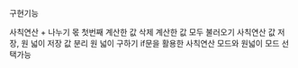 구현기능

사칙연산 + 나누기 몫
첫번째 계산한 값 삭제
계산한 값 모두 불러오기
사칙연산 값 저장, 원 넓이 저장 값 분리
원 넓이 구하기
if문을 활용한 사칙연산 모드와 원넓이 모드 선택가능

<!-- draw.io diagram -->
<div class="mxgraph" style="max-width:100%;border:1px solid transparent;" data-mxgraph="{&quot;highlight&quot;:&quot;#0000ff&quot;,&quot;nav&quot;:true,&quot;resize&quot;:true,&quot;toolbar&quot;:&quot;zoom layers tags lightbox&quot;,&quot;edit&quot;:&quot;_blank&quot;,&quot;xml&quot;:&quot;&lt;mxfile host=\&quot;app.diagrams.net\&quot; agent=\&quot;Mozilla/5.0 (Macintosh; Intel Mac OS X 10_15_7) AppleWebKit/537.36 (KHTML, like Gecko) Chrome/127.0.0.0 Safari/537.36\&quot; version=\&quot;24.7.6\&quot;&gt;\n  &lt;diagram id=\&quot;C5RBs43oDa-KdzZeNtuy\&quot; name=\&quot;Page-1\&quot;&gt;\n    &lt;mxGraphModel dx=\&quot;1918\&quot; dy=\&quot;505\&quot; grid=\&quot;1\&quot; gridSize=\&quot;10\&quot; guides=\&quot;1\&quot; tooltips=\&quot;1\&quot; connect=\&quot;1\&quot; arrows=\&quot;1\&quot; fold=\&quot;1\&quot; page=\&quot;1\&quot; pageScale=\&quot;1\&quot; pageWidth=\&quot;827\&quot; pageHeight=\&quot;1169\&quot; math=\&quot;0\&quot; shadow=\&quot;0\&quot;&gt;\n      &lt;root&gt;\n        &lt;mxCell id=\&quot;WIyWlLk6GJQsqaUBKTNV-0\&quot; /&gt;\n        &lt;mxCell id=\&quot;WIyWlLk6GJQsqaUBKTNV-1\&quot; parent=\&quot;WIyWlLk6GJQsqaUBKTNV-0\&quot; /&gt;\n        &lt;mxCell id=\&quot;WIyWlLk6GJQsqaUBKTNV-3\&quot; value=\&quot;첫번째 값(double)\&quot; style=\&quot;rounded=1;whiteSpace=wrap;html=1;fontSize=12;glass=0;strokeWidth=1;shadow=0;\&quot; parent=\&quot;WIyWlLk6GJQsqaUBKTNV-1\&quot; vertex=\&quot;1\&quot;&gt;\n          &lt;mxGeometry x=\&quot;160\&quot; y=\&quot;10\&quot; width=\&quot;120\&quot; height=\&quot;40\&quot; as=\&quot;geometry\&quot; /&gt;\n        &lt;/mxCell&gt;\n        &lt;mxCell id=\&quot;WIyWlLk6GJQsqaUBKTNV-7\&quot; value=\&quot;Result값을 list에 추가\&quot; style=\&quot;rounded=1;whiteSpace=wrap;html=1;fontSize=12;glass=0;strokeWidth=1;shadow=0;\&quot; parent=\&quot;WIyWlLk6GJQsqaUBKTNV-1\&quot; vertex=\&quot;1\&quot;&gt;\n          &lt;mxGeometry x=\&quot;370\&quot; y=\&quot;340\&quot; width=\&quot;120\&quot; height=\&quot;40\&quot; as=\&quot;geometry\&quot; /&gt;\n        &lt;/mxCell&gt;\n        &lt;mxCell id=\&quot;WIyWlLk6GJQsqaUBKTNV-9\&quot; value=\&quot;\&quot; style=\&quot;edgeStyle=orthogonalEdgeStyle;rounded=0;html=1;jettySize=auto;orthogonalLoop=1;fontSize=11;endArrow=block;endFill=0;endSize=8;strokeWidth=1;shadow=0;labelBackgroundColor=none;exitX=0.5;exitY=1;exitDx=0;exitDy=0;\&quot; parent=\&quot;WIyWlLk6GJQsqaUBKTNV-1\&quot; source=\&quot;K3NwG6kQE1bn0aXQdayW-2\&quot; target=\&quot;WIyWlLk6GJQsqaUBKTNV-12\&quot; edge=\&quot;1\&quot;&gt;\n          &lt;mxGeometry y=\&quot;10\&quot; relative=\&quot;1\&quot; as=\&quot;geometry\&quot;&gt;\n            &lt;mxPoint as=\&quot;offset\&quot; /&gt;\n            &lt;mxPoint x=\&quot;270\&quot; y=\&quot;480\&quot; as=\&quot;sourcePoint\&quot; /&gt;\n          &lt;/mxGeometry&gt;\n        &lt;/mxCell&gt;\n        &lt;mxCell id=\&quot;WIyWlLk6GJQsqaUBKTNV-12\&quot; value=\&quot;Result=결과값&amp;amp;nbsp;\&quot; style=\&quot;rounded=1;whiteSpace=wrap;html=1;fontSize=12;glass=0;strokeWidth=1;shadow=0;\&quot; parent=\&quot;WIyWlLk6GJQsqaUBKTNV-1\&quot; vertex=\&quot;1\&quot;&gt;\n          &lt;mxGeometry x=\&quot;160\&quot; y=\&quot;450\&quot; width=\&quot;120\&quot; height=\&quot;40\&quot; as=\&quot;geometry\&quot; /&gt;\n        &lt;/mxCell&gt;\n        &lt;mxCell id=\&quot;K3NwG6kQE1bn0aXQdayW-1\&quot; value=\&quot;\&quot; style=\&quot;rounded=0;html=1;jettySize=auto;orthogonalLoop=1;fontSize=11;endArrow=block;endFill=0;endSize=8;strokeWidth=1;shadow=0;labelBackgroundColor=none;edgeStyle=orthogonalEdgeStyle;\&quot; parent=\&quot;WIyWlLk6GJQsqaUBKTNV-1\&quot; source=\&quot;WIyWlLk6GJQsqaUBKTNV-3\&quot; target=\&quot;K3NwG6kQE1bn0aXQdayW-0\&quot; edge=\&quot;1\&quot;&gt;\n          &lt;mxGeometry relative=\&quot;1\&quot; as=\&quot;geometry\&quot;&gt;\n            &lt;mxPoint x=\&quot;220\&quot; y=\&quot;50\&quot; as=\&quot;sourcePoint\&quot; /&gt;\n            &lt;mxPoint x=\&quot;220\&quot; y=\&quot;190\&quot; as=\&quot;targetPoint\&quot; /&gt;\n          &lt;/mxGeometry&gt;\n        &lt;/mxCell&gt;\n        &lt;mxCell id=\&quot;K3NwG6kQE1bn0aXQdayW-0\&quot; value=\&quot;두번째 값(double)\&quot; style=\&quot;rounded=1;whiteSpace=wrap;html=1;\&quot; parent=\&quot;WIyWlLk6GJQsqaUBKTNV-1\&quot; vertex=\&quot;1\&quot;&gt;\n          &lt;mxGeometry x=\&quot;160\&quot; y=\&quot;90\&quot; width=\&quot;120\&quot; height=\&quot;50\&quot; as=\&quot;geometry\&quot; /&gt;\n        &lt;/mxCell&gt;\n        &lt;mxCell id=\&quot;K3NwG6kQE1bn0aXQdayW-3\&quot; value=\&quot;\&quot; style=\&quot;rounded=0;html=1;jettySize=auto;orthogonalLoop=1;fontSize=11;endArrow=block;endFill=0;endSize=8;strokeWidth=1;shadow=0;labelBackgroundColor=none;edgeStyle=orthogonalEdgeStyle;\&quot; parent=\&quot;WIyWlLk6GJQsqaUBKTNV-1\&quot; source=\&quot;WIyWlLk6GJQsqaUBKTNV-6\&quot; target=\&quot;K3NwG6kQE1bn0aXQdayW-2\&quot; edge=\&quot;1\&quot;&gt;\n          &lt;mxGeometry relative=\&quot;1\&quot; as=\&quot;geometry\&quot;&gt;\n            &lt;mxPoint x=\&quot;220\&quot; y=\&quot;140\&quot; as=\&quot;sourcePoint\&quot; /&gt;\n            &lt;mxPoint x=\&quot;220\&quot; y=\&quot;368\&quot; as=\&quot;targetPoint\&quot; /&gt;\n            &lt;Array as=\&quot;points\&quot; /&gt;\n          &lt;/mxGeometry&gt;\n        &lt;/mxCell&gt;\n        &lt;mxCell id=\&quot;K3NwG6kQE1bn0aXQdayW-2\&quot; value=\&quot;세번째값(+, -, *, /)\&quot; style=\&quot;rounded=1;whiteSpace=wrap;html=1;\&quot; parent=\&quot;WIyWlLk6GJQsqaUBKTNV-1\&quot; vertex=\&quot;1\&quot;&gt;\n          &lt;mxGeometry x=\&quot;160\&quot; y=\&quot;320\&quot; width=\&quot;120\&quot; height=\&quot;60\&quot; as=\&quot;geometry\&quot; /&gt;\n        &lt;/mxCell&gt;\n        &lt;mxCell id=\&quot;K3NwG6kQE1bn0aXQdayW-5\&quot; value=\&quot;\&quot; style=\&quot;rounded=0;html=1;jettySize=auto;orthogonalLoop=1;fontSize=11;endArrow=block;endFill=0;endSize=8;strokeWidth=1;shadow=0;labelBackgroundColor=none;edgeStyle=orthogonalEdgeStyle;\&quot; parent=\&quot;WIyWlLk6GJQsqaUBKTNV-1\&quot; source=\&quot;K3NwG6kQE1bn0aXQdayW-0\&quot; target=\&quot;WIyWlLk6GJQsqaUBKTNV-6\&quot; edge=\&quot;1\&quot;&gt;\n          &lt;mxGeometry relative=\&quot;1\&quot; as=\&quot;geometry\&quot;&gt;\n            &lt;mxPoint x=\&quot;220\&quot; y=\&quot;140\&quot; as=\&quot;sourcePoint\&quot; /&gt;\n            &lt;mxPoint x=\&quot;230\&quot; y=\&quot;270\&quot; as=\&quot;targetPoint\&quot; /&gt;\n            &lt;Array as=\&quot;points\&quot; /&gt;\n          &lt;/mxGeometry&gt;\n        &lt;/mxCell&gt;\n        &lt;mxCell id=\&quot;WIyWlLk6GJQsqaUBKTNV-6\&quot; value=\&quot;두번재 값이 0으로 입력 yes/no\&quot; style=\&quot;rhombus;whiteSpace=wrap;html=1;shadow=0;fontFamily=Helvetica;fontSize=12;align=center;strokeWidth=1;spacing=6;spacingTop=-4;\&quot; parent=\&quot;WIyWlLk6GJQsqaUBKTNV-1\&quot; vertex=\&quot;1\&quot;&gt;\n          &lt;mxGeometry x=\&quot;120\&quot; y=\&quot;190\&quot; width=\&quot;200\&quot; height=\&quot;80\&quot; as=\&quot;geometry\&quot; /&gt;\n        &lt;/mxCell&gt;\n        &lt;mxCell id=\&quot;K3NwG6kQE1bn0aXQdayW-6\&quot; value=\&quot;\&quot; style=\&quot;endArrow=classic;rounded=0;entryX=-0.029;entryY=0.568;entryDx=0;entryDy=0;entryPerimeter=0;html=1;\&quot; parent=\&quot;WIyWlLk6GJQsqaUBKTNV-1\&quot; target=\&quot;K3NwG6kQE1bn0aXQdayW-0\&quot; edge=\&quot;1\&quot;&gt;\n          &lt;mxGeometry width=\&quot;50\&quot; height=\&quot;50\&quot; relative=\&quot;1\&quot; as=\&quot;geometry\&quot;&gt;\n            &lt;mxPoint x=\&quot;120\&quot; y=\&quot;220\&quot; as=\&quot;sourcePoint\&quot; /&gt;\n            &lt;mxPoint x=\&quot;140\&quot; y=\&quot;110\&quot; as=\&quot;targetPoint\&quot; /&gt;\n            &lt;Array as=\&quot;points\&quot;&gt;\n              &lt;mxPoint x=\&quot;120\&quot; y=\&quot;120\&quot; /&gt;\n            &lt;/Array&gt;\n          &lt;/mxGeometry&gt;\n        &lt;/mxCell&gt;\n        &lt;mxCell id=\&quot;K3NwG6kQE1bn0aXQdayW-7\&quot; value=\&quot;\&quot; style=\&quot;endArrow=none;html=1;rounded=0;entryX=0;entryY=0.5;entryDx=0;entryDy=0;shadow=1;\&quot; parent=\&quot;WIyWlLk6GJQsqaUBKTNV-1\&quot; target=\&quot;WIyWlLk6GJQsqaUBKTNV-6\&quot; edge=\&quot;1\&quot;&gt;\n          &lt;mxGeometry width=\&quot;50\&quot; height=\&quot;50\&quot; relative=\&quot;1\&quot; as=\&quot;geometry\&quot;&gt;\n            &lt;mxPoint x=\&quot;120\&quot; y=\&quot;220\&quot; as=\&quot;sourcePoint\&quot; /&gt;\n            &lt;mxPoint x=\&quot;150\&quot; y=\&quot;180\&quot; as=\&quot;targetPoint\&quot; /&gt;\n          &lt;/mxGeometry&gt;\n        &lt;/mxCell&gt;\n        &lt;mxCell id=\&quot;K3NwG6kQE1bn0aXQdayW-8\&quot; value=\&quot;yes\&quot; style=\&quot;text;html=1;align=center;verticalAlign=middle;whiteSpace=wrap;rounded=0;\&quot; parent=\&quot;WIyWlLk6GJQsqaUBKTNV-1\&quot; vertex=\&quot;1\&quot;&gt;\n          &lt;mxGeometry x=\&quot;120\&quot; y=\&quot;190\&quot; width=\&quot;30\&quot; height=\&quot;10\&quot; as=\&quot;geometry\&quot; /&gt;\n        &lt;/mxCell&gt;\n        &lt;mxCell id=\&quot;K3NwG6kQE1bn0aXQdayW-9\&quot; value=\&quot;no\&quot; style=\&quot;text;html=1;align=center;verticalAlign=middle;whiteSpace=wrap;rounded=0;\&quot; parent=\&quot;WIyWlLk6GJQsqaUBKTNV-1\&quot; vertex=\&quot;1\&quot;&gt;\n          &lt;mxGeometry x=\&quot;220\&quot; y=\&quot;280\&quot; width=\&quot;30\&quot; height=\&quot;10\&quot; as=\&quot;geometry\&quot; /&gt;\n        &lt;/mxCell&gt;\n        &lt;mxCell id=\&quot;K3NwG6kQE1bn0aXQdayW-10\&quot; value=\&quot;\&quot; style=\&quot;endArrow=classic;html=1;rounded=0;entryX=0.5;entryY=1;entryDx=0;entryDy=0;exitX=1.027;exitY=0.483;exitDx=0;exitDy=0;exitPerimeter=0;\&quot; parent=\&quot;WIyWlLk6GJQsqaUBKTNV-1\&quot; source=\&quot;WIyWlLk6GJQsqaUBKTNV-12\&quot; target=\&quot;WIyWlLk6GJQsqaUBKTNV-7\&quot; edge=\&quot;1\&quot;&gt;\n          &lt;mxGeometry width=\&quot;50\&quot; height=\&quot;50\&quot; relative=\&quot;1\&quot; as=\&quot;geometry\&quot;&gt;\n            &lt;mxPoint x=\&quot;330\&quot; y=\&quot;450\&quot; as=\&quot;sourcePoint\&quot; /&gt;\n            &lt;mxPoint x=\&quot;380\&quot; y=\&quot;400\&quot; as=\&quot;targetPoint\&quot; /&gt;\n            &lt;Array as=\&quot;points\&quot;&gt;\n              &lt;mxPoint x=\&quot;430\&quot; y=\&quot;470\&quot; /&gt;\n            &lt;/Array&gt;\n          &lt;/mxGeometry&gt;\n        &lt;/mxCell&gt;\n        &lt;mxCell id=\&quot;K3NwG6kQE1bn0aXQdayW-11\&quot; value=\&quot;System.out에 result값 출력\&quot; style=\&quot;rounded=1;whiteSpace=wrap;html=1;\&quot; parent=\&quot;WIyWlLk6GJQsqaUBKTNV-1\&quot; vertex=\&quot;1\&quot;&gt;\n          &lt;mxGeometry x=\&quot;-10\&quot; y=\&quot;450\&quot; width=\&quot;120\&quot; height=\&quot;40\&quot; as=\&quot;geometry\&quot; /&gt;\n        &lt;/mxCell&gt;\n        &lt;mxCell id=\&quot;K3NwG6kQE1bn0aXQdayW-12\&quot; value=\&quot;\&quot; style=\&quot;endArrow=classic;html=1;rounded=0;entryX=1;entryY=0.5;entryDx=0;entryDy=0;exitX=0;exitY=0.5;exitDx=0;exitDy=0;\&quot; parent=\&quot;WIyWlLk6GJQsqaUBKTNV-1\&quot; source=\&quot;WIyWlLk6GJQsqaUBKTNV-12\&quot; target=\&quot;K3NwG6kQE1bn0aXQdayW-11\&quot; edge=\&quot;1\&quot;&gt;\n          &lt;mxGeometry width=\&quot;50\&quot; height=\&quot;50\&quot; relative=\&quot;1\&quot; as=\&quot;geometry\&quot;&gt;\n            &lt;mxPoint x=\&quot;120\&quot; y=\&quot;480\&quot; as=\&quot;sourcePoint\&quot; /&gt;\n            &lt;mxPoint x=\&quot;170\&quot; y=\&quot;430\&quot; as=\&quot;targetPoint\&quot; /&gt;\n          &lt;/mxGeometry&gt;\n        &lt;/mxCell&gt;\n        &lt;mxCell id=\&quot;K3NwG6kQE1bn0aXQdayW-14\&quot; value=\&quot;remove 입력\&quot; style=\&quot;rhombus;whiteSpace=wrap;html=1;\&quot; parent=\&quot;WIyWlLk6GJQsqaUBKTNV-1\&quot; vertex=\&quot;1\&quot;&gt;\n          &lt;mxGeometry x=\&quot;155\&quot; y=\&quot;520\&quot; width=\&quot;130\&quot; height=\&quot;80\&quot; as=\&quot;geometry\&quot; /&gt;\n        &lt;/mxCell&gt;\n        &lt;mxCell id=\&quot;K3NwG6kQE1bn0aXQdayW-15\&quot; value=\&quot;\&quot; style=\&quot;endArrow=classic;html=1;rounded=0;entryX=0.5;entryY=0;entryDx=0;entryDy=0;exitX=0.5;exitY=1;exitDx=0;exitDy=0;\&quot; parent=\&quot;WIyWlLk6GJQsqaUBKTNV-1\&quot; source=\&quot;WIyWlLk6GJQsqaUBKTNV-12\&quot; target=\&quot;K3NwG6kQE1bn0aXQdayW-14\&quot; edge=\&quot;1\&quot;&gt;\n          &lt;mxGeometry width=\&quot;50\&quot; height=\&quot;50\&quot; relative=\&quot;1\&quot; as=\&quot;geometry\&quot;&gt;\n            &lt;mxPoint x=\&quot;160\&quot; y=\&quot;530\&quot; as=\&quot;sourcePoint\&quot; /&gt;\n            &lt;mxPoint x=\&quot;210\&quot; y=\&quot;480\&quot; as=\&quot;targetPoint\&quot; /&gt;\n          &lt;/mxGeometry&gt;\n        &lt;/mxCell&gt;\n        &lt;mxCell id=\&quot;K3NwG6kQE1bn0aXQdayW-16\&quot; value=\&quot;첫번째 저장된 연산 결과 삭제\&quot; style=\&quot;rounded=1;whiteSpace=wrap;html=1;\&quot; parent=\&quot;WIyWlLk6GJQsqaUBKTNV-1\&quot; vertex=\&quot;1\&quot;&gt;\n          &lt;mxGeometry x=\&quot;350\&quot; y=\&quot;534\&quot; width=\&quot;120\&quot; height=\&quot;50\&quot; as=\&quot;geometry\&quot; /&gt;\n        &lt;/mxCell&gt;\n        &lt;mxCell id=\&quot;K3NwG6kQE1bn0aXQdayW-17\&quot; value=\&quot;\&quot; style=\&quot;endArrow=classic;html=1;rounded=0;\&quot; parent=\&quot;WIyWlLk6GJQsqaUBKTNV-1\&quot; edge=\&quot;1\&quot;&gt;\n          &lt;mxGeometry relative=\&quot;1\&quot; as=\&quot;geometry\&quot;&gt;\n            &lt;mxPoint x=\&quot;285\&quot; y=\&quot;559.76\&quot; as=\&quot;sourcePoint\&quot; /&gt;\n            &lt;mxPoint x=\&quot;350\&quot; y=\&quot;560\&quot; as=\&quot;targetPoint\&quot; /&gt;\n          &lt;/mxGeometry&gt;\n        &lt;/mxCell&gt;\n        &lt;mxCell id=\&quot;K3NwG6kQE1bn0aXQdayW-19\&quot; value=\&quot;삭제할 값이 없다\&quot; style=\&quot;rounded=1;whiteSpace=wrap;html=1;\&quot; parent=\&quot;WIyWlLk6GJQsqaUBKTNV-1\&quot; vertex=\&quot;1\&quot;&gt;\n          &lt;mxGeometry x=\&quot;-50\&quot; y=\&quot;534\&quot; width=\&quot;100\&quot; height=\&quot;60\&quot; as=\&quot;geometry\&quot; /&gt;\n        &lt;/mxCell&gt;\n        &lt;mxCell id=\&quot;K3NwG6kQE1bn0aXQdayW-20\&quot; value=\&quot;\&quot; style=\&quot;endArrow=classic;html=1;rounded=0;entryX=1.014;entryY=0.422;entryDx=0;entryDy=0;entryPerimeter=0;exitX=1;exitY=1;exitDx=0;exitDy=0;\&quot; parent=\&quot;WIyWlLk6GJQsqaUBKTNV-1\&quot; source=\&quot;K3NwG6kQE1bn0aXQdayW-21\&quot; target=\&quot;K3NwG6kQE1bn0aXQdayW-19\&quot; edge=\&quot;1\&quot;&gt;\n          &lt;mxGeometry width=\&quot;50\&quot; height=\&quot;50\&quot; relative=\&quot;1\&quot; as=\&quot;geometry\&quot;&gt;\n            &lt;mxPoint x=\&quot;150\&quot; y=\&quot;559\&quot; as=\&quot;sourcePoint\&quot; /&gt;\n            &lt;mxPoint x=\&quot;130\&quot; y=\&quot;534\&quot; as=\&quot;targetPoint\&quot; /&gt;\n          &lt;/mxGeometry&gt;\n        &lt;/mxCell&gt;\n        &lt;mxCell id=\&quot;K3NwG6kQE1bn0aXQdayW-21\&quot; value=\&quot;첫 연산인 경우\&quot; style=\&quot;text;html=1;align=center;verticalAlign=middle;whiteSpace=wrap;rounded=0;\&quot; parent=\&quot;WIyWlLk6GJQsqaUBKTNV-1\&quot; vertex=\&quot;1\&quot;&gt;\n          &lt;mxGeometry x=\&quot;65\&quot; y=\&quot;530\&quot; width=\&quot;90\&quot; height=\&quot;30\&quot; as=\&quot;geometry\&quot; /&gt;\n        &lt;/mxCell&gt;\n        &lt;mxCell id=\&quot;K3NwG6kQE1bn0aXQdayW-22\&quot; value=\&quot;저장된 연산결과 출력\&quot; style=\&quot;rounded=1;whiteSpace=wrap;html=1;\&quot; parent=\&quot;WIyWlLk6GJQsqaUBKTNV-1\&quot; vertex=\&quot;1\&quot;&gt;\n          &lt;mxGeometry x=\&quot;350\&quot; y=\&quot;660\&quot; width=\&quot;120\&quot; height=\&quot;60\&quot; as=\&quot;geometry\&quot; /&gt;\n        &lt;/mxCell&gt;\n        &lt;mxCell id=\&quot;K3NwG6kQE1bn0aXQdayW-23\&quot; value=\&quot;inquiry 입력\&quot; style=\&quot;rhombus;whiteSpace=wrap;html=1;\&quot; parent=\&quot;WIyWlLk6GJQsqaUBKTNV-1\&quot; vertex=\&quot;1\&quot;&gt;\n          &lt;mxGeometry x=\&quot;157.5\&quot; y=\&quot;650\&quot; width=\&quot;125\&quot; height=\&quot;80\&quot; as=\&quot;geometry\&quot; /&gt;\n        &lt;/mxCell&gt;\n        &lt;mxCell id=\&quot;K3NwG6kQE1bn0aXQdayW-24\&quot; value=\&quot;\&quot; style=\&quot;endArrow=classic;html=1;rounded=0;entryX=0;entryY=0.5;entryDx=0;entryDy=0;exitX=1;exitY=0.5;exitDx=0;exitDy=0;\&quot; parent=\&quot;WIyWlLk6GJQsqaUBKTNV-1\&quot; source=\&quot;K3NwG6kQE1bn0aXQdayW-23\&quot; target=\&quot;K3NwG6kQE1bn0aXQdayW-22\&quot; edge=\&quot;1\&quot;&gt;\n          &lt;mxGeometry width=\&quot;50\&quot; height=\&quot;50\&quot; relative=\&quot;1\&quot; as=\&quot;geometry\&quot;&gt;\n            &lt;mxPoint x=\&quot;282.5\&quot; y=\&quot;690\&quot; as=\&quot;sourcePoint\&quot; /&gt;\n            &lt;mxPoint x=\&quot;332.5\&quot; y=\&quot;640\&quot; as=\&quot;targetPoint\&quot; /&gt;\n          &lt;/mxGeometry&gt;\n        &lt;/mxCell&gt;\n        &lt;mxCell id=\&quot;K3NwG6kQE1bn0aXQdayW-25\&quot; value=\&quot;\&quot; style=\&quot;endArrow=classic;html=1;rounded=0;exitX=0.5;exitY=1;exitDx=0;exitDy=0;\&quot; parent=\&quot;WIyWlLk6GJQsqaUBKTNV-1\&quot; source=\&quot;K3NwG6kQE1bn0aXQdayW-14\&quot; edge=\&quot;1\&quot;&gt;\n          &lt;mxGeometry width=\&quot;50\&quot; height=\&quot;50\&quot; relative=\&quot;1\&quot; as=\&quot;geometry\&quot;&gt;\n            &lt;mxPoint x=\&quot;214.63\&quot; y=\&quot;607.04\&quot; as=\&quot;sourcePoint\&quot; /&gt;\n            &lt;mxPoint x=\&quot;220.0003703703702\&quot; y=\&quot;650.002962962963\&quot; as=\&quot;targetPoint\&quot; /&gt;\n          &lt;/mxGeometry&gt;\n        &lt;/mxCell&gt;\n        &lt;mxCell id=\&quot;K3NwG6kQE1bn0aXQdayW-26\&quot; value=\&quot;yes\&quot; style=\&quot;text;html=1;align=center;verticalAlign=middle;whiteSpace=wrap;rounded=0;\&quot; parent=\&quot;WIyWlLk6GJQsqaUBKTNV-1\&quot; vertex=\&quot;1\&quot;&gt;\n          &lt;mxGeometry x=\&quot;280\&quot; y=\&quot;530\&quot; width=\&quot;60\&quot; height=\&quot;30\&quot; as=\&quot;geometry\&quot; /&gt;\n        &lt;/mxCell&gt;\n        &lt;mxCell id=\&quot;K3NwG6kQE1bn0aXQdayW-27\&quot; value=\&quot;no\&quot; style=\&quot;text;html=1;align=center;verticalAlign=middle;whiteSpace=wrap;rounded=0;\&quot; parent=\&quot;WIyWlLk6GJQsqaUBKTNV-1\&quot; vertex=\&quot;1\&quot;&gt;\n          &lt;mxGeometry x=\&quot;210\&quot; y=\&quot;600\&quot; width=\&quot;60\&quot; height=\&quot;30\&quot; as=\&quot;geometry\&quot; /&gt;\n        &lt;/mxCell&gt;\n        &lt;mxCell id=\&quot;K3NwG6kQE1bn0aXQdayW-28\&quot; value=\&quot;yes\&quot; style=\&quot;text;html=1;align=center;verticalAlign=middle;whiteSpace=wrap;rounded=0;\&quot; parent=\&quot;WIyWlLk6GJQsqaUBKTNV-1\&quot; vertex=\&quot;1\&quot;&gt;\n          &lt;mxGeometry x=\&quot;285\&quot; y=\&quot;660\&quot; width=\&quot;60\&quot; height=\&quot;30\&quot; as=\&quot;geometry\&quot; /&gt;\n        &lt;/mxCell&gt;\n        &lt;mxCell id=\&quot;K3NwG6kQE1bn0aXQdayW-29\&quot; value=\&quot;no\&quot; style=\&quot;text;html=1;align=center;verticalAlign=middle;whiteSpace=wrap;rounded=0;\&quot; parent=\&quot;WIyWlLk6GJQsqaUBKTNV-1\&quot; vertex=\&quot;1\&quot;&gt;\n          &lt;mxGeometry x=\&quot;205\&quot; y=\&quot;730\&quot; width=\&quot;60\&quot; height=\&quot;30\&quot; as=\&quot;geometry\&quot; /&gt;\n        &lt;/mxCell&gt;\n        &lt;mxCell id=\&quot;K3NwG6kQE1bn0aXQdayW-32\&quot; value=\&quot;exit&amp;amp;nbsp; 입력\&quot; style=\&quot;rhombus;whiteSpace=wrap;html=1;\&quot; parent=\&quot;WIyWlLk6GJQsqaUBKTNV-1\&quot; vertex=\&quot;1\&quot;&gt;\n          &lt;mxGeometry x=\&quot;160\&quot; y=\&quot;790\&quot; width=\&quot;120\&quot; height=\&quot;80\&quot; as=\&quot;geometry\&quot; /&gt;\n        &lt;/mxCell&gt;\n        &lt;mxCell id=\&quot;K3NwG6kQE1bn0aXQdayW-33\&quot; value=\&quot;\&quot; style=\&quot;endArrow=classic;html=1;rounded=0;exitX=0.25;exitY=0;exitDx=0;exitDy=0;entryX=0.5;entryY=0;entryDx=0;entryDy=0;\&quot; parent=\&quot;WIyWlLk6GJQsqaUBKTNV-1\&quot; source=\&quot;K3NwG6kQE1bn0aXQdayW-29\&quot; target=\&quot;K3NwG6kQE1bn0aXQdayW-32\&quot; edge=\&quot;1\&quot;&gt;\n          &lt;mxGeometry width=\&quot;50\&quot; height=\&quot;50\&quot; relative=\&quot;1\&quot; as=\&quot;geometry\&quot;&gt;\n            &lt;mxPoint x=\&quot;230\&quot; y=\&quot;800\&quot; as=\&quot;sourcePoint\&quot; /&gt;\n            &lt;mxPoint x=\&quot;280\&quot; y=\&quot;750\&quot; as=\&quot;targetPoint\&quot; /&gt;\n          &lt;/mxGeometry&gt;\n        &lt;/mxCell&gt;\n        &lt;mxCell id=\&quot;K3NwG6kQE1bn0aXQdayW-35\&quot; value=\&quot;계산기 종료\&quot; style=\&quot;rounded=0;whiteSpace=wrap;html=1;\&quot; parent=\&quot;WIyWlLk6GJQsqaUBKTNV-1\&quot; vertex=\&quot;1\&quot;&gt;\n          &lt;mxGeometry x=\&quot;160\&quot; y=\&quot;910\&quot; width=\&quot;120\&quot; height=\&quot;40\&quot; as=\&quot;geometry\&quot; /&gt;\n        &lt;/mxCell&gt;\n        &lt;mxCell id=\&quot;K3NwG6kQE1bn0aXQdayW-36\&quot; value=\&quot;\&quot; style=\&quot;endArrow=classic;html=1;rounded=0;\&quot; parent=\&quot;WIyWlLk6GJQsqaUBKTNV-1\&quot; target=\&quot;K3NwG6kQE1bn0aXQdayW-35\&quot; edge=\&quot;1\&quot;&gt;\n          &lt;mxGeometry width=\&quot;50\&quot; height=\&quot;50\&quot; relative=\&quot;1\&quot; as=\&quot;geometry\&quot;&gt;\n            &lt;mxPoint x=\&quot;220\&quot; y=\&quot;870\&quot; as=\&quot;sourcePoint\&quot; /&gt;\n            &lt;mxPoint x=\&quot;270\&quot; y=\&quot;820\&quot; as=\&quot;targetPoint\&quot; /&gt;\n          &lt;/mxGeometry&gt;\n        &lt;/mxCell&gt;\n        &lt;mxCell id=\&quot;K3NwG6kQE1bn0aXQdayW-37\&quot; value=\&quot;yes\&quot; style=\&quot;text;html=1;align=center;verticalAlign=middle;whiteSpace=wrap;rounded=0;\&quot; parent=\&quot;WIyWlLk6GJQsqaUBKTNV-1\&quot; vertex=\&quot;1\&quot;&gt;\n          &lt;mxGeometry x=\&quot;205\&quot; y=\&quot;870\&quot; width=\&quot;60\&quot; height=\&quot;30\&quot; as=\&quot;geometry\&quot; /&gt;\n        &lt;/mxCell&gt;\n        &lt;mxCell id=\&quot;K3NwG6kQE1bn0aXQdayW-41\&quot; value=\&quot;no\&quot; style=\&quot;text;html=1;align=center;verticalAlign=middle;whiteSpace=wrap;rounded=0;\&quot; parent=\&quot;WIyWlLk6GJQsqaUBKTNV-1\&quot; vertex=\&quot;1\&quot;&gt;\n          &lt;mxGeometry x=\&quot;120\&quot; y=\&quot;800\&quot; width=\&quot;60\&quot; height=\&quot;30\&quot; as=\&quot;geometry\&quot; /&gt;\n        &lt;/mxCell&gt;\n        &lt;mxCell id=\&quot;K3NwG6kQE1bn0aXQdayW-42\&quot; value=\&quot;\&quot; style=\&quot;endArrow=none;html=1;rounded=0;entryX=-0.024;entryY=0.51;entryDx=0;entryDy=0;entryPerimeter=0;\&quot; parent=\&quot;WIyWlLk6GJQsqaUBKTNV-1\&quot; target=\&quot;K3NwG6kQE1bn0aXQdayW-32\&quot; edge=\&quot;1\&quot;&gt;\n          &lt;mxGeometry width=\&quot;50\&quot; height=\&quot;50\&quot; relative=\&quot;1\&quot; as=\&quot;geometry\&quot;&gt;\n            &lt;mxPoint x=\&quot;-90\&quot; y=\&quot;831\&quot; as=\&quot;sourcePoint\&quot; /&gt;\n            &lt;mxPoint x=\&quot;130\&quot; y=\&quot;805\&quot; as=\&quot;targetPoint\&quot; /&gt;\n          &lt;/mxGeometry&gt;\n        &lt;/mxCell&gt;\n        &lt;mxCell id=\&quot;K3NwG6kQE1bn0aXQdayW-43\&quot; value=\&quot;\&quot; style=\&quot;endArrow=none;html=1;rounded=0;\&quot; parent=\&quot;WIyWlLk6GJQsqaUBKTNV-1\&quot; edge=\&quot;1\&quot;&gt;\n          &lt;mxGeometry width=\&quot;50\&quot; height=\&quot;50\&quot; relative=\&quot;1\&quot; as=\&quot;geometry\&quot;&gt;\n            &lt;mxPoint x=\&quot;-90\&quot; y=\&quot;829\&quot; as=\&quot;sourcePoint\&quot; /&gt;\n            &lt;mxPoint x=\&quot;-90\&quot; y=\&quot;30\&quot; as=\&quot;targetPoint\&quot; /&gt;\n            &lt;Array as=\&quot;points\&quot;&gt;\n              &lt;mxPoint x=\&quot;-90\&quot; y=\&quot;749\&quot; /&gt;\n            &lt;/Array&gt;\n          &lt;/mxGeometry&gt;\n        &lt;/mxCell&gt;\n        &lt;mxCell id=\&quot;K3NwG6kQE1bn0aXQdayW-44\&quot; value=\&quot;\&quot; style=\&quot;endArrow=classic;html=1;rounded=0;entryX=0;entryY=0.5;entryDx=0;entryDy=0;\&quot; parent=\&quot;WIyWlLk6GJQsqaUBKTNV-1\&quot; target=\&quot;WIyWlLk6GJQsqaUBKTNV-3\&quot; edge=\&quot;1\&quot;&gt;\n          &lt;mxGeometry width=\&quot;50\&quot; height=\&quot;50\&quot; relative=\&quot;1\&quot; as=\&quot;geometry\&quot;&gt;\n            &lt;mxPoint x=\&quot;-90\&quot; y=\&quot;30\&quot; as=\&quot;sourcePoint\&quot; /&gt;\n            &lt;mxPoint x=\&quot;-40\&quot; y=\&quot;-20\&quot; as=\&quot;targetPoint\&quot; /&gt;\n          &lt;/mxGeometry&gt;\n        &lt;/mxCell&gt;\n      &lt;/root&gt;\n    &lt;/mxGraphModel&gt;\n  &lt;/diagram&gt;\n&lt;/mxfile&gt;\n&quot;}"></div>
<script type="text/javascript" src="https://viewer.diagrams.net/js/viewer-static.min.js"></script>

